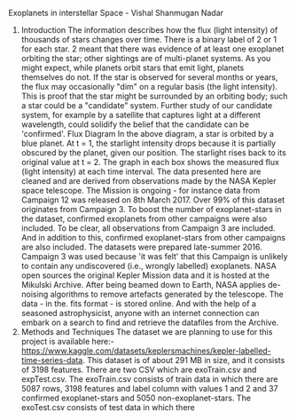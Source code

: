 Exoplanets in interstellar Space -
Vishal Shanmugan Nadar
1. Introduction
The information describes how the flux (light intensity) of thousands of stars changes over time. There is a binary label of 2 or 1 for each star. 2 meant that there was evidence of at least one exoplanet orbiting the star; other sightings are of multi-planet systems. As you might expect, while planets orbit stars that emit light, planets themselves do not. If the star is observed for several months or years, the flux may occasionally "dim" on a regular basis (the light intensity). This is proof that the star might be surrounded by an orbiting body; such a star could be a "candidate" system. Further study of our candidate system, for example by a satellite that captures light at a different wavelength, could solidify the belief that the candidate can be 'confirmed'. Flux Diagram In the above diagram, a star is orbited by a blue planet. At t = 1, the starlight intensity drops because it is partially obscured by the planet, given our position. The starlight rises back to its original value at t = 2. The graph in each box shows the measured flux (light intensity) at each time interval.
The data presented here are cleaned and are derived from observations made by the NASA Kepler space telescope. The Mission is ongoing - for instance data from Campaign 12 was released on 8th March 2017. Over 99% of this dataset originates from Campaign 3. To boost the number of exoplanet-stars in the dataset, confirmed exoplanets from other campaigns were also included. To be clear, all observations from Campaign 3 are included. And in addition to this, confirmed exoplanet-stars from other campaigns are also included. The datasets were prepared late-summer 2016. Campaign 3 was used because 'it was felt' that this Campaign is unlikely to contain any undiscovered (i.e., wrongly labelled) exoplanets. NASA open sources the original Kepler Mission data and it is hosted at the Mikulski Archive. After being beamed down to Earth, NASA applies de-noising algorithms to remove artefacts generated by the telescope. The data - in the. fits format - is stored online. And with the help of a seasoned astrophysicist, anyone with an internet connection can embark on a search to find and retrieve the datafiles from the Archive.
2. Methods and Techniques
The dataset we are planning to use for this project is available here:- https://www.kaggle.com/datasets/keplersmachines/kepler-labelled-time-series-data. This dataset is of about 291 MB in size, and it consists of 3198 features. There are two CSV which are exoTrain.csv and expTest.csv. The exoTrain.csv consists of train data in which there are 5087 rows, 3198 features and label column with values 1 and 2 and 37 confirmed exoplanet-stars and 5050 non-exoplanet-stars. The exoTest.csv consists of test data in which there
